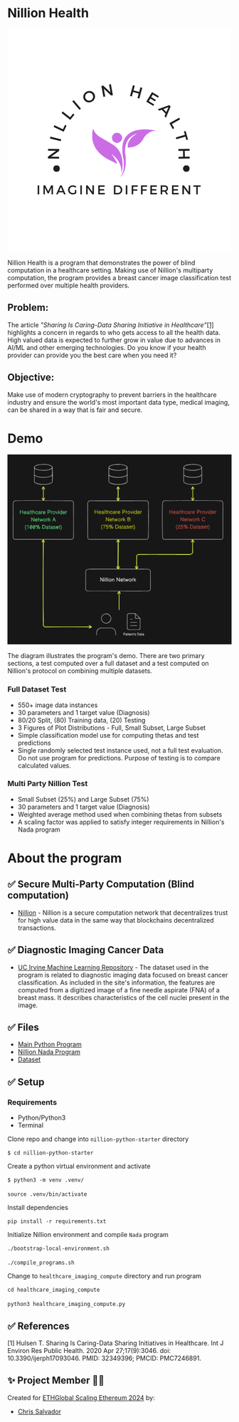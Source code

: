 # Nillion Health

![Project Logo](public/NillionHealthLogo.png) 

Nillion Health is a program that demonstrates the power of blind computation in a healthcare setting. Making use of Nillion's multiparty computation, the program provides a breast cancer image classification test performed over multiple health providers.

## Problem:
The article *"Sharing Is Caring-Data Sharing Initiative in Healthcare"*[[1]](#1) highlights a concern in regards to who gets access to all the health data. High valued data is expected to further grow in value due to advances in AI/ML and other emerging technologies. Do you know if your health provider can provide you the best care when you need it?

## Objective: 
Make use of modern cryptography to prevent barriers in the healthcare industry and ensure the world's most important data type, medical imaging, can be shared in a way that is fair and secure.

# Demo
![Diagram](public/Diagram.png)

The diagram illustrates the program's demo. There are two primary sections, a test computed over a full dataset and a test computed on Nillion's protocol on combining multiple datasets.

### Full Dataset Test
- 550+ image data instances
- 30 parameters and 1 target value (Diagnosis)
- 80/20 Split, (80) Training data, (20) Testing
- 3 Figures of Plot Distributions - Full, Small Subset, Large Subset
- Simple classification model use for computing thetas and test predictions 
- Single randomly selected test instance used, not a full test evaluation. Do not use program for predictions. Purpose of testing is to compare calculated values.

### Multi Party Nillion Test
- Small Subset (25%) and Large Subset (75%)
- 30 parameters and 1 target value (Diagnosis)
- Weighted average method used when combining thetas from subsets
- A scaling factor was applied to satisfy integer requirements in Nillion's Nada program

# About the program

## ✅ Secure Multi-Party Computation (Blind computation)

- [Nillion](https://nillion.com/) - Nillion is a secure computation network that decentralizes trust for high value data in the same way that blockchains decentralized transactions.

## ✅ Diagnostic Imaging Cancer Data

- [UC Irvine Machine Learning Repository](https://archive.ics.uci.edu/dataset/17/breast+cancer+wisconsin+diagnostic) - The dataset used in the program is related to diagnostic imaging data focused on breast cancer classification. As included in the site's information, the features are computed from a digitized image of a fine needle aspirate (FNA) of a breast mass. It describes characteristics of the cell nuclei present in the image.

## ✅ Files
- [Main Python Program](nillion-python-starter/healthcare_imaging_compute)
- [Nillion Nada Program](nillion-python-starter/programs/healthcare_imaging_compute.py)
- [Dataset](nillion-python-starter/healthcare_imaging_compute/data)

## ✅ Setup

### Requirements
- Python/Python3
- Terminal

Clone repo and change into `nillion-python-starter` directory 
```
$ cd nillion-python-starter
```

Create a python virtual environment and activate
```
$ python3 -m venv .venv/

source .venv/bin/activate
```

Install dependencies
```
pip install -r requirements.txt
```

Initialize Nillion environment and compile `Nada` program
```
./bootstrap-local-environment.sh

./compile_programs.sh
```

Change to `healthcare_imaging_compute` directory and run program
```
cd healthcare_imaging_compute

python3 healthcare_imaging_compute.py
```

## ✅ References
<a id="1">[1]</a>
Hulsen T. Sharing Is Caring-Data Sharing Initiatives in Healthcare. Int J Environ Res Public Health. 2020 Apr 27;17(9):3046. doi: 10.3390/ijerph17093046. PMID: 32349396; PMCID: PMC7246891.

## ✨ Project Member 👨‍💻

Created for [ETHGlobal Scaling Ethereum 2024](https://ethglobal.com/events/scaling2024) by:

- [Chris Salvador](https://github.com/csalvador58) 

